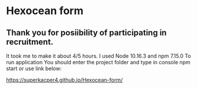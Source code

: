# Hexocean form

## Thank you for posiibility of participating in recruitment.

It took me to make it about 4/5 hours.
I used Node 10.16.3 and npm 7.15.0
To run application You should enter the project folder and type in console npm start or use link below:

https://superkacper4.github.io/Hexocean-form/

